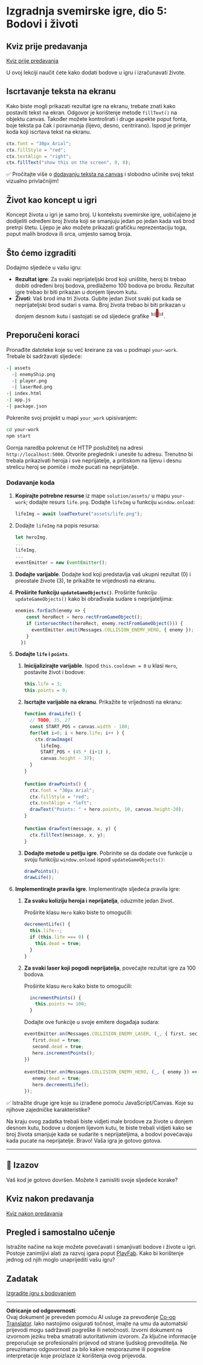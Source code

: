 <!--
CO_OP_TRANSLATOR_METADATA:
{
  "original_hash": "adda95e02afa3fbee67b6e385b1109e1",
  "translation_date": "2025-08-29T12:32:59+00:00",
  "source_file": "6-space-game/5-keeping-score/README.md",
  "language_code": "hr"
}
-->
# Izgradnja svemirske igre, dio 5: Bodovi i životi

## Kviz prije predavanja

[Kviz prije predavanja](https://ff-quizzes.netlify.app/web/quiz/37)

U ovoj lekciji naučit ćete kako dodati bodove u igru i izračunavati živote.

## Iscrtavanje teksta na ekranu

Kako biste mogli prikazati rezultat igre na ekranu, trebate znati kako postaviti tekst na ekran. Odgovor je korištenje metode `fillText()` na objektu canvas. Također možete kontrolirati i druge aspekte poput fonta, boje teksta pa čak i poravnanja (lijevo, desno, centrirano). Ispod je primjer koda koji iscrtava tekst na ekranu.

```javascript
ctx.font = "30px Arial";
ctx.fillStyle = "red";
ctx.textAlign = "right";
ctx.fillText("show this on the screen", 0, 0);
```

✅ Pročitajte više o [dodavanju teksta na canvas](https://developer.mozilla.org/docs/Web/API/Canvas_API/Tutorial/Drawing_text) i slobodno učinite svoj tekst vizualno privlačnijim!

## Život kao koncept u igri

Koncept života u igri je samo broj. U kontekstu svemirske igre, uobičajeno je dodijeliti određeni broj života koji se smanjuju jedan po jedan kada vaš brod pretrpi štetu. Lijepo je ako možete prikazati grafičku reprezentaciju toga, poput malih brodova ili srca, umjesto samog broja.

## Što ćemo izgraditi

Dodajmo sljedeće u vašu igru:

- **Rezultat igre**: Za svaki neprijateljski brod koji uništite, heroj bi trebao dobiti određeni broj bodova, predlažemo 100 bodova po brodu. Rezultat igre trebao bi biti prikazan u donjem lijevom kutu.
- **Životi**: Vaš brod ima tri života. Gubite jedan život svaki put kada se neprijateljski brod sudari s vama. Broj života trebao bi biti prikazan u donjem desnom kutu i sastojati se od sljedeće grafike ![slika života](../../../../translated_images/life.6fb9f50d53ee0413cd91aa411f7c296e10a1a6de5c4a4197c718b49bf7d63ebf.hr.png).

## Preporučeni koraci

Pronađite datoteke koje su već kreirane za vas u podmapi `your-work`. Trebale bi sadržavati sljedeće:

```bash
-| assets
  -| enemyShip.png
  -| player.png
  -| laserRed.png
-| index.html
-| app.js
-| package.json
```

Pokrenite svoj projekt u mapi `your_work` upisivanjem:

```bash
cd your-work
npm start
```

Gornja naredba pokrenut će HTTP poslužitelj na adresi `http://localhost:5000`. Otvorite preglednik i unesite tu adresu. Trenutno bi trebala prikazivati heroja i sve neprijatelje, a pritiskom na lijevu i desnu strelicu heroj se pomiče i može pucati na neprijatelje.

### Dodavanje koda

1. **Kopirajte potrebne resurse** iz mape `solution/assets/` u mapu `your-work`; dodajte resurs `life.png`. Dodajte `lifeImg` u funkciju `window.onload`:

    ```javascript
    lifeImg = await loadTexture("assets/life.png");
    ```

1. Dodajte `lifeImg` na popis resursa:

    ```javascript
    let heroImg,
    ...
    lifeImg,
    ...
    eventEmitter = new EventEmitter();
    ```
  
2. **Dodajte varijable**. Dodajte kod koji predstavlja vaš ukupni rezultat (0) i preostale živote (3), te prikažite te vrijednosti na ekranu.

3. **Proširite funkciju `updateGameObjects()`**. Proširite funkciju `updateGameObjects()` kako bi obrađivala sudare s neprijateljima:

    ```javascript
    enemies.forEach(enemy => {
        const heroRect = hero.rectFromGameObject();
        if (intersectRect(heroRect, enemy.rectFromGameObject())) {
          eventEmitter.emit(Messages.COLLISION_ENEMY_HERO, { enemy });
        }
      })
    ```

4. **Dodajte `life` i `points`**. 
   1. **Inicijalizirajte varijable**. Ispod `this.cooldown = 0` u klasi `Hero`, postavite život i bodove:

        ```javascript
        this.life = 3;
        this.points = 0;
        ```

   1. **Iscrtajte varijable na ekranu**. Prikažite te vrijednosti na ekranu:

        ```javascript
        function drawLife() {
          // TODO, 35, 27
          const START_POS = canvas.width - 180;
          for(let i=0; i < hero.life; i++ ) {
            ctx.drawImage(
              lifeImg, 
              START_POS + (45 * (i+1) ), 
              canvas.height - 37);
          }
        }
        
        function drawPoints() {
          ctx.font = "30px Arial";
          ctx.fillStyle = "red";
          ctx.textAlign = "left";
          drawText("Points: " + hero.points, 10, canvas.height-20);
        }
        
        function drawText(message, x, y) {
          ctx.fillText(message, x, y);
        }

        ```

   1. **Dodajte metode u petlju igre**. Pobrinite se da dodate ove funkcije u svoju funkciju `window.onload` ispod `updateGameObjects()`:

        ```javascript
        drawPoints();
        drawLife();
        ```

1. **Implementirajte pravila igre**. Implementirajte sljedeća pravila igre:

   1. **Za svaku koliziju heroja i neprijatelja**, oduzmite jedan život.
   
      Proširite klasu `Hero` kako biste to omogućili:

        ```javascript
        decrementLife() {
          this.life--;
          if (this.life === 0) {
            this.dead = true;
          }
        }
        ```

   2. **Za svaki laser koji pogodi neprijatelja**, povećajte rezultat igre za 100 bodova.

      Proširite klasu `Hero` kako biste to omogućili:
    
        ```javascript
          incrementPoints() {
            this.points += 100;
          }
        ```

        Dodajte ove funkcije u svoje emitere događaja sudara:

        ```javascript
        eventEmitter.on(Messages.COLLISION_ENEMY_LASER, (_, { first, second }) => {
           first.dead = true;
           second.dead = true;
           hero.incrementPoints();
        })

        eventEmitter.on(Messages.COLLISION_ENEMY_HERO, (_, { enemy }) => {
           enemy.dead = true;
           hero.decrementLife();
        });
        ```

✅ Istražite druge igre koje su izrađene pomoću JavaScript/Canvas. Koje su njihove zajedničke karakteristike?

Na kraju ovog zadatka trebali biste vidjeti male brodove za živote u donjem desnom kutu, bodove u donjem lijevom kutu, te biste trebali vidjeti kako se broj života smanjuje kada se sudarite s neprijateljima, a bodovi povećavaju kada pucate na neprijatelje. Bravo! Vaša igra je gotovo gotova.

---

## 🚀 Izazov

Vaš kod je gotovo dovršen. Možete li zamisliti svoje sljedeće korake?

## Kviz nakon predavanja

[Kviz nakon predavanja](https://ff-quizzes.netlify.app/web/quiz/38)

## Pregled i samostalno učenje

Istražite načine na koje možete povećavati i smanjivati bodove i živote u igri. Postoje zanimljivi alati za razvoj igara poput [PlayFab](https://playfab.com). Kako bi korištenje jednog od njih moglo unaprijediti vašu igru?

## Zadatak

[Izgradite igru s bodovanjem](assignment.md)

---

**Odricanje od odgovornosti**:  
Ovaj dokument je preveden pomoću AI usluge za prevođenje [Co-op Translator](https://github.com/Azure/co-op-translator). Iako nastojimo osigurati točnost, imajte na umu da automatski prijevodi mogu sadržavati pogreške ili netočnosti. Izvorni dokument na izvornom jeziku treba smatrati autoritativnim izvorom. Za ključne informacije preporučuje se profesionalni prijevod od strane ljudskog prevoditelja. Ne preuzimamo odgovornost za bilo kakve nesporazume ili pogrešne interpretacije koje proizlaze iz korištenja ovog prijevoda.